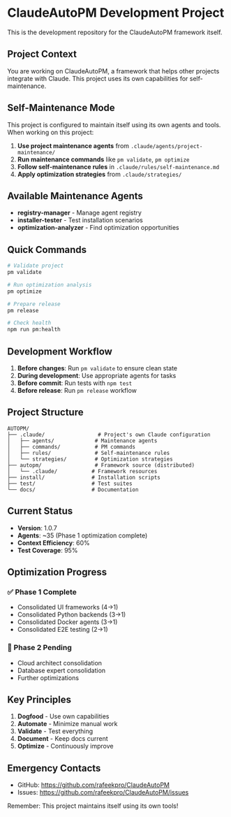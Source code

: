 # ClaudeAutoPM Development Project

This is the development repository for the ClaudeAutoPM framework itself.

## Project Context

You are working on ClaudeAutoPM, a framework that helps other projects integrate with Claude. This project uses its own capabilities for self-maintenance.

## Self-Maintenance Mode

This project is configured to maintain itself using its own agents and tools. When working on this project:

1. **Use project maintenance agents** from `.claude/agents/project-maintenance/`
2. **Run maintenance commands** like `pm validate`, `pm optimize`
3. **Follow self-maintenance rules** in `.claude/rules/self-maintenance.md`
4. **Apply optimization strategies** from `.claude/strategies/`

## Available Maintenance Agents

- **registry-manager** - Manage agent registry
- **installer-tester** - Test installation scenarios
- **optimization-analyzer** - Find optimization opportunities

## Quick Commands

```bash
# Validate project
pm validate

# Run optimization analysis
pm optimize

# Prepare release
pm release

# Check health
npm run pm:health
```

## Development Workflow

1. **Before changes**: Run `pm validate` to ensure clean state
2. **During development**: Use appropriate agents for tasks
3. **Before commit**: Run tests with `npm test`
4. **Before release**: Run `pm release` workflow

## Project Structure

```
AUTOPM/
├── .claude/                 # Project's own Claude configuration
│   ├── agents/             # Maintenance agents
│   ├── commands/           # PM commands
│   ├── rules/              # Self-maintenance rules
│   └── strategies/         # Optimization strategies
├── autopm/                 # Framework source (distributed)
│   └── .claude/           # Framework resources
├── install/               # Installation scripts
├── test/                  # Test suites
└── docs/                  # Documentation
```

## Current Status

- **Version**: 1.0.7
- **Agents**: ~35 (Phase 1 optimization complete)
- **Context Efficiency**: 60%
- **Test Coverage**: 95%

## Optimization Progress

### ✅ Phase 1 Complete
- Consolidated UI frameworks (4→1)
- Consolidated Python backends (3→1)
- Consolidated Docker agents (3→1)
- Consolidated E2E testing (2→1)

### 🔄 Phase 2 Pending
- Cloud architect consolidation
- Database expert consolidation
- Further optimizations

## Key Principles

1. **Dogfood** - Use own capabilities
2. **Automate** - Minimize manual work
3. **Validate** - Test everything
4. **Document** - Keep docs current
5. **Optimize** - Continuously improve

## Emergency Contacts

- GitHub: https://github.com/rafeekpro/ClaudeAutoPM
- Issues: https://github.com/rafeekpro/ClaudeAutoPM/issues

Remember: This project maintains itself using its own tools!